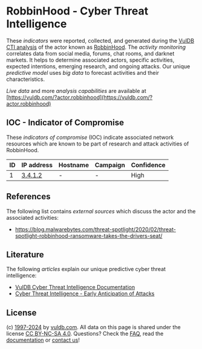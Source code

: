 # RobbinHood - Cyber Threat Intelligence

These _indicators_ were reported, collected, and generated during the [VulDB CTI analysis](https://vuldb.com/?kb.cti) of the actor known as [RobbinHood](https://vuldb.com/?actor.robbinhood). The _activity monitoring_ correlates data from social media, forums, chat rooms, and darknet markets. It helps to determine associated actors, specific activities, expected intentions, emerging research, and ongoing attacks. Our unique _predictive model_ uses _big data_ to forecast activities and their characteristics.

_Live data_ and more _analysis capabilities_ are available at [https://vuldb.com/?actor.robbinhood](https://vuldb.com/?actor.robbinhood)

## IOC - Indicator of Compromise

These _indicators of compromise_ (IOC) indicate associated network resources which are known to be part of research and attack activities of RobbinHood.

ID | IP address | Hostname | Campaign | Confidence
-- | ---------- | -------- | -------- | ----------
1 | [3.4.1.2](https://vuldb.com/?ip.3.4.1.2) | - | - | High

## References

The following list contains _external sources_ which discuss the actor and the associated activities:

* https://blog.malwarebytes.com/threat-spotlight/2020/02/threat-spotlight-robbinhood-ransomware-takes-the-drivers-seat/

## Literature

The following _articles_ explain our unique predictive cyber threat intelligence:

* [VulDB Cyber Threat Intelligence Documentation](https://vuldb.com/?kb.cti)
* [Cyber Threat Intelligence - Early Anticipation of Attacks](https://www.scip.ch/en/?labs.20201022)

## License

(c) [1997-2024](https://vuldb.com/?kb.changelog) by [vuldb.com](https://vuldb.com/?kb.about). All data on this page is shared under the license [CC BY-NC-SA 4.0](https://creativecommons.org/licenses/by-nc-sa/4.0/). Questions? Check the [FAQ](https://vuldb.com/?kb.faq), read the [documentation](https://vuldb.com/?kb) or [contact us](https://vuldb.com/?contact)!
